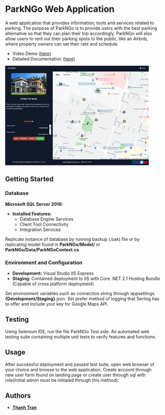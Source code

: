 # ParkNGo Web Application
A web application that provides information, tools and services related to parking. The purpose of ParkNGo is to provide users with the best parking alternative so that they can plan their trip accordingly. ParkNGo will also allow users to rent out their parking spots to the public, like an Airbnb, where property owners can set their rate and schedule.

* Video Demo ([here](https://www.youtube.com/watch?v=42SRPGvkVDg))
* Detailed Documentation ([here](https://drive.google.com/file/d/1i3HaFjKwhXwE7Mzibd7Sq-sdD7mn6veu/view?usp=sharing))

![Park N Go Main Screen](https://github.com/thanhtrannn/ParkNGo/blob/master/parkngo-front.png?raw=true)
## Getting Started
### Database
**Microsoft SQL Server 2016:**
* **Installed Features:** 
    * Database Engine Services
    * Client Tool Connectivity
    * Integration Services

Replicate instance of database by running backup (.bak) file or by replicating model found in **ParkNGo/Model/** or **ParkNGo/Data/ParkNGoContext.cs**

### Environment and Configuration

* **Development:** Visual Studio IIS Express
* **Staging:** Contained deployment to IIS with Core .NET 2.1 Hosting Bundle (Capable of cross platform deployment)

Set environment variables such as connection string through appsettings.**{Development/Staging}**.json. Set prefer method of logging that Serilog has to offer and include your key for Google Maps API.


## Testing
Using Selenium IDE, run the file ParkNGo Test.side. An automated web testing suite containing multiple unit tests to verify features and functions.

## Usage
After successful deployment and passed test suite, open web browser of your choice and browse to the web application. Create account through new user form found on landing page or create user through sql with role(Initial admin must be initiated through this method).

## Authors
* **[Thanh Tran](https://github.com/thanhtrannn)**
